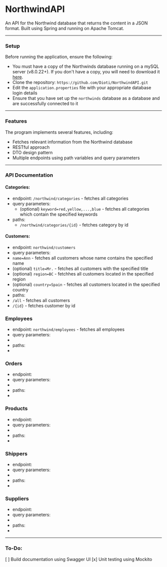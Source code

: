 # NorthwindAPI

An API for the Northwind database that returns the content in a JSON format. Built using Spring and running on Apache Tomcat.

---

### Setup

Before running the application, ensure the following: 
- You must have a copy of the Northwinds database running on a mySQL server (v8.0.22+). If you don't have a copy, you will need to download it [here](src/main/resources/Northwind.MySQL5.sql).
- Clone the repository: `https://github.com/Dioti/NorthwindAPI.git`
- Edit the `application.properties` file with your appropriate database login details
- Ensure that you have set up the `northwinds` database as a database and are successfully connected to it

---

### Features

The program implements several features, including:
- Fetches relevant information from the Northwind database
- RESTful approach
- DTO design pattern
- Multiple endpoints using path variables and query parameters

---

### API Documentation

#### Categories:
- endpoint: `/northwind/categories` - fetches all categories
- query parameters:
  - (optional) `keyword=red,yellow,...,blue` - fetches all categories which contain the specified keywords
- paths:
  - `/northwind/categories/{id}` - fetches category by id

#### Customers:
- endpoint: `northwind/customers`
- query parameters:
- `name=Ann` - fetches all customers whose name contains the specified name
- (optional) `title=Mr.` - fetches all customers with the specified title
- (optional) `region=BC` - fetchhes all customers located in the specified region
- (optional) `country=Spain` - fetches all customers located in the specified country
- paths:
- `/all` - fetches all customers
- `/{id}` - fetches customer by id

### Employees
- endpoint: `northwind/employees` - fetches all employees
- query parameters:
- 
- paths:
- 

### Orders
- endpoint:
- query parameters:
- 
- paths:
- 

### Products
- endpoint:
- query parameters:
- 
- paths:
- 

### Shippers
- endpoint:
- query parameters:
- 
- paths:
- 

### Suppliers
- endpoint:
- query parameters:
- 
- paths:
- 

---

### To-Do:

[ ] Build documentation using Swagger UI
[x] Unit testing using Mockito
